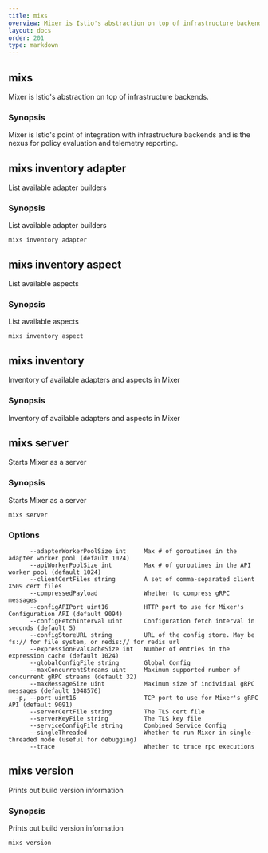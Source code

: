 ```yaml
---
title: mixs
overview: Mixer is Istio's abstraction on top of infrastructure backends.
layout: docs
order: 201
type: markdown
---
```


<a name="mixs_cmd"></a>
## mixs

Mixer is Istio's abstraction on top of infrastructure backends.

### Synopsis


Mixer is Istio's point of integration with infrastructure backends and is the
nexus for policy evaluation and telemetry reporting.

<a name="mixs_inventory_adapter"></a>
## mixs inventory adapter

List available adapter builders

### Synopsis


List available adapter builders

```
mixs inventory adapter
```

<a name="mixs_inventory_aspect"></a>
## mixs inventory aspect

List available aspects

### Synopsis


List available aspects

```
mixs inventory aspect
```

<a name="mixs_inventory"></a>
## mixs inventory

Inventory of available adapters and aspects in Mixer

### Synopsis


Inventory of available adapters and aspects in Mixer

<a name="mixs_server"></a>
## mixs server

Starts Mixer as a server

### Synopsis


Starts Mixer as a server

```
mixs server
```

### Options

```
      --adapterWorkerPoolSize int     Max # of goroutines in the adapter worker pool (default 1024)
      --apiWorkerPoolSize int         Max # of goroutines in the API worker pool (default 1024)
      --clientCertFiles string        A set of comma-separated client X509 cert files
      --compressedPayload             Whether to compress gRPC messages
      --configAPIPort uint16          HTTP port to use for Mixer's Configuration API (default 9094)
      --configFetchInterval uint      Configuration fetch interval in seconds (default 5)
      --configStoreURL string         URL of the config store. May be fs:// for file system, or redis:// for redis url
      --expressionEvalCacheSize int   Number of entries in the expression cache (default 1024)
      --globalConfigFile string       Global Config
      --maxConcurrentStreams uint     Maximum supported number of concurrent gRPC streams (default 32)
      --maxMessageSize uint           Maximum size of individual gRPC messages (default 1048576)
  -p, --port uint16                   TCP port to use for Mixer's gRPC API (default 9091)
      --serverCertFile string         The TLS cert file
      --serverKeyFile string          The TLS key file
      --serviceConfigFile string      Combined Service Config
      --singleThreaded                Whether to run Mixer in single-threaded mode (useful for debugging)
      --trace                         Whether to trace rpc executions
```

<a name="mixs_version"></a>
## mixs version

Prints out build version information

### Synopsis


Prints out build version information

```
mixs version
```

